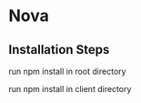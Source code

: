 # Nova

## Installation Steps

run npm install in root directory

run npm install in client directory
